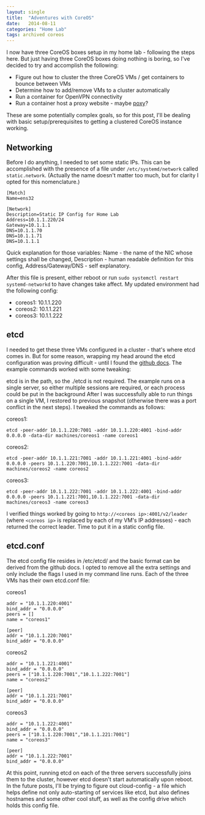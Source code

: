 ```yaml
---
layout: single
title:  "Adventures with CoreOS"
date:   2014-08-11
categories: "Home Lab"
tags: archived coreos
---
```

I now have three CoreOS boxes setup in my home lab - following the steps here. But just having three CoreOS boxes doing nothing is boring, so I've decided to try and accomplish the following:

* Figure out how to cluster the three CoreOS VMs / get containers to bounce between VMs
* Determine how to add/remove VMs to a cluster automatically
* Run a container for OpenVPN connectivity
* Run a container host a proxy website - maybe [poxy](http://sourceforge.net/projects/poxy/)?

These are some potentially complex goals, so for this post, I'll be dealing with basic setup/prerequisites to getting a clustered CoreOS instance working.

## Networking

Before I do anything, I needed to set some static IPs. This can be accomplished with the presence of a file under `/etc/systemd/network` called `static.network`. (Actually the name doesn't matter too much, but for clarity I opted for this nomenclature.)

```
[Match]
Name=ens32

[Network]
Description=Static IP Config for Home Lab
Address=10.1.1.220/24
Gateway=10.1.1.1
DNS=10.1.1.70
DNS=10.1.1.71
DNS=10.1.1.1
```

Quick explanation for those variables: Name - the name of the NIC whose settings shall be changed, Description - human readable definition for this config, Address/Gateway/DNS - self explanatory.

After this file is present, either reboot or run `sudo systemctl restart systemd-networkd` to have changes take affect. My updated environment had the following config:

* coreos1: 10.1.1.220
* coreos2: 10.1.1.221
* coreos3: 10.1.1.222

## etcd

I needed to get these three VMs configured in a cluster - that's where etcd comes in. But for some reason, wrapping my head around the etcd configuration was proving difficult - until I found the [github docs](https://github.com/coreos/etcd/tree/master/Documentation). The example commands worked with some tweaking:

etcd is in the path, so the ./etcd is not required.
The example runs on a single server, so either multiple sessions are required, or each process could be put in the background
After I was successfully able to run things on a single VM, I restored to previous snapshot (otherwise there was a port conflict in the next steps). I tweaked the commands as follows:

coreos1:

`etcd -peer-addr 10.1.1.220:7001 -addr 10.1.1.220:4001 -bind-addr 0.0.0.0 -data-dir machines/coreos1 -name coreos1`

coreos2:

`etcd -peer-addr 10.1.1.221:7001 -addr 10.1.1.221:4001 -bind-addr 0.0.0.0 -peers 10.1.1.220:7001,10.1.1.222:7001 -data-dir machines/coreos2 -name coreos2`

coreos3:

`etcd -peer-addr 10.1.1.222:7001 -addr 10.1.1.222:4001 -bind-addr 0.0.0.0 -peers 10.1.1.221:7001,10.1.1.222:7001 -data-dir machines/coreos3 -name coreos3`

I verified things worked by going to `http://<coreos ip>:4001/v2/leader` (where `<coreos ip>` is replaced by each of my VM's IP addresses) - each returned the correct leader. Time to put it in a static config file.

## etcd.conf

The etcd config file resides in /etc/etcd/ and the basic format can be derived from the github docs. I opted to remove all the extra settings and only include the flags I used in my command line runs. Each of the three VMs has their own etcd.conf file:

coreos1

```
addr = "10.1.1.220:4001"
bind_addr = "0.0.0.0"
peers = []
name = "coreos1"

[peer]
addr = "10.1.1.220:7001"
bind_addr = "0.0.0.0"
```

coreos2

```
addr = "10.1.1.221:4001"
bind_addr = "0.0.0.0"
peers = ["10.1.1.220:7001","10.1.1.222:7001"]
name = "coreos2"

[peer]
addr = "10.1.1.221:7001"
bind_addr = "0.0.0.0"
```

coreos3

```
addr = "10.1.1.222:4001"
bind_addr = "0.0.0.0"
peers = ["10.1.1.220:7001","10.1.1.221:7001"]
name = "coreos3"

[peer]
addr = "10.1.1.222:7001"
bind_addr = "0.0.0.0"
```

At this point, running etcd on each of the three servers successfully joins them to the cluster, however etcd doesn't start automatically upon reboot. In the future posts, I'll be trying to figure out cloud-config - a file which helps define not only auto-starting of services like etcd, but also defines hostnames and some other cool stuff, as well as the config drive which holds this config file.
